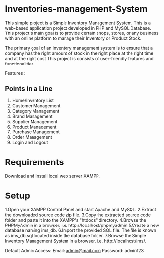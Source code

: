 # Inventories-management-System
This simple project is a Simple Inventory Management System. This is a web-based application project developed in PHP and MySQL Database. This project's main goal is to provide certain shops, stores, or any business with an online platform to manage their Inventory or Product Stock.

The primary goal of an inventory management system is to ensure that a company has the right amount of stock in the right place at the right time and at the right cost
This project is consists of user-friendly features and functionalities

Features :

## Points in a Line
1. Home/Inventory List
2. Customer Management
3. Category Management
4. Brand Management
5. Supplier Management
6. Product Management
7. Purchase Management
8. Order Management
9. Login and Logout

# Requirements
Download and Install local web server XAMPP.

# Setup
1.Open your XAMPP Control Panel and start Apache and MySQL.
2.Extract the downloaded source code zip file.
3.Copy the extracted source code folder and paste it into the XAMPP's "htdocs" directory.
4.Browse the PHPMyAdmin in a browser. i.e. http://localhost/phpmyadmin
5.Create a new database naming ims_db.
6.Import the provided SQL file. The file is known as ims_db.sql located inside the database folder.
7.Browse the Simple Inventory Management System in a browser. i.e. http://localhost/ims/.

Default Admin Access:
Email: admin@mail.com
Password: admin123





